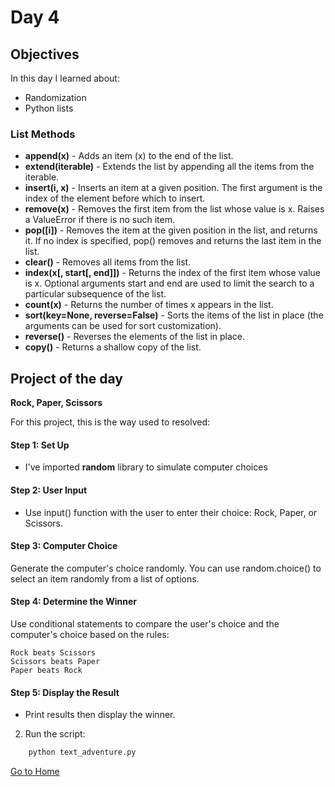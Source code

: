 # Day 4

## Objectives

In this day I learned about:

-   Randomization
-   Python lists

### List Methods

-   **append(x)** - Adds an item (x) to the end of the list.
-   **extend(iterable)** - Extends the list by appending all the items from the iterable.
-   **insert(i, x)** - Inserts an item at a given position. The first argument is the index of the element before which to insert.
-   **remove(x)** - Removes the first item from the list whose value is x. Raises a ValueError if there is no such item.
-   **pop([i])** - Removes the item at the given position in the list, and returns it. If no index is specified, pop() removes and returns the last item in the list.
-   **clear()** - Removes all items from the list.
-   **index(x[, start[, end]])** - Returns the index of the first item whose value is x. Optional arguments start and end are used to limit the search to a particular subsequence of the list.
-   **count(x)** - Returns the number of times x appears in the list.
-   **sort(key=None, reverse=False)** - Sorts the items of the list in place (the arguments can be used for sort customization).
-   **reverse()** - Reverses the elements of the list in place.
-   **copy()** - Returns a shallow copy of the list.

## Project of the day

**Rock, Paper, Scissors**

For this project, this is the way used to resolved:

#### Step 1: Set Up

-   I've imported **random** library to simulate computer choices

#### Step 2: User Input

-   Use input() function with the user to enter their choice: Rock, Paper, or Scissors.

#### Step 3: Computer Choice

Generate the computer's choice randomly. You can use random.choice() to select an item randomly from a list of options.

#### Step 4: Determine the Winner

Use conditional statements to compare the user's choice and the computer's choice based on the rules:

    Rock beats Scissors
    Scissors beats Paper
    Paper beats Rock

#### Step 5: Display the Result

-   Print results then display the winner.

2. Run the script:

```bash
    python text_adventure.py
```

[Go to Home](../README.md)

